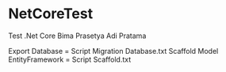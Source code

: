 # NetCoreTest
Test .Net Core Bima Prasetya Adi Pratama

Export Database = Script Migration Database.txt
Scaffold Model EntityFramework = Script Scaffold.txt
